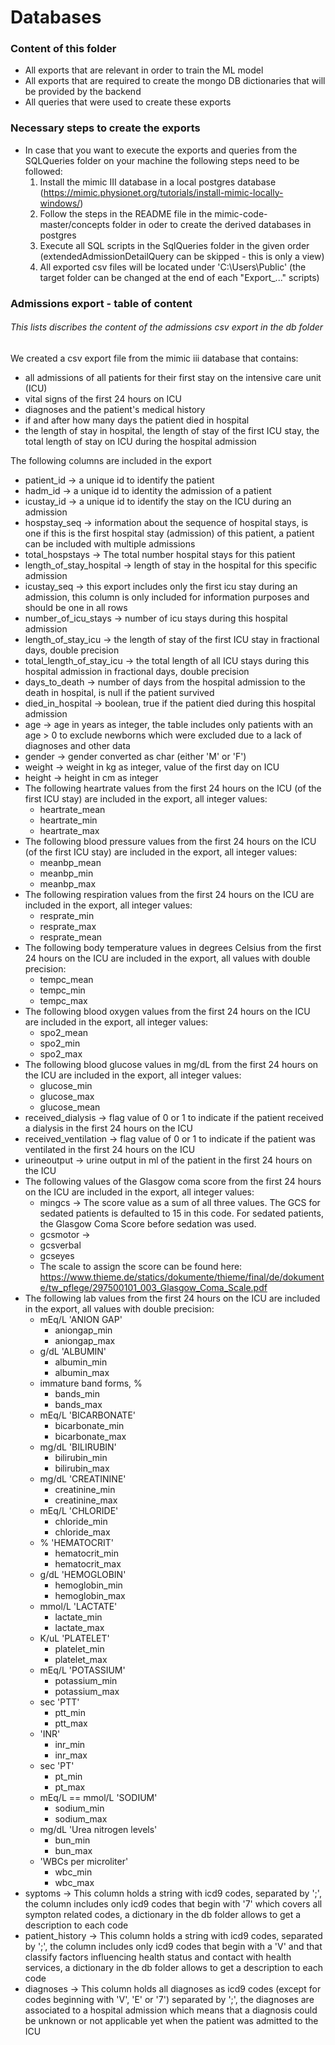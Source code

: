 # Databases

### Content of this folder
- All exports that are relevant in order to train the ML model
- All exports that are required to create the mongo DB dictionaries that will be provided by the backend
- All queries that were used to create these exports

### Necessary steps to create the exports
- In case that you want to execute the exports and queries from the SQLQueries folder on your machine the following steps need to be followed:
	1. Install the mimic III database in a local postgres database (https://mimic.physionet.org/tutorials/install-mimic-locally-windows/)
	2. Follow the steps in the README file in the mimic-code-master/concepts folder in oder to create the derived databases in postgres
	3. Execute all SQL scripts in the SqlQueries folder in the given order (extendedAdmissionDetailQuery can be skipped - this is only a view)
	4. All exported csv files will be located under 'C:\Users\Public\' (the target folder can be changed at the end of each "Export_..." scripts)
 
###  Admissions export - table of content
###### This lists discribes the content of the admissions csv export in the db folder 
We created a csv export file from the mimic iii database that contains: 
- all admissions of all patients for their first stay on the intensive care unit (ICU)
- vital signs of the first 24 hours on ICU
- diagnoses and the patient's medical history
- if and after how many days the patient died in hospital
- the length of stay in hospital, the length of stay of the first ICU stay, the total length of stay on ICU during the hospital admission

The following columns are included in the export
- patient_id -> a unique id to identify the patient
- hadm_id -> a unique id to identity the admission of a patient
- icustay_id -> a unique id to identify the stay on the ICU during an admission
- hospstay_seq -> information about the sequence of hospital stays, is one if this is the first hospital stay (admission) of this patient, a patient can be included with multiple admissions
- total_hospstays -> The total number hospital stays for this patient
- length_of_stay_hospital -> length of stay in the hospital for this specific admission
- icustay_seq -> this export includes only the first icu stay during an admission, this column is only included for information purposes and should be one in all rows
- number_of_icu_stays -> number of icu stays during this hospital admission
- length_of_stay_icu -> the length of stay of the first ICU stay in fractional days, double precision
- total_length_of_stay_icu -> the total length of all ICU stays during this hospital admission in fractional days, double precision
- days_to_death -> number of days from the hospital admission to the death in hospital, is null if the patient survived 
- died_in_hospital -> boolean, true if the patient died during this hospital admission
- age -> age in years as integer, the table includes only patients with an age > 0 to exclude newborns which were excluded due to a lack of diagnoses and other data
- gender -> gender converted as char (either 'M' or 'F')
- weight -> weight in kg as integer, value of the first day on ICU
- height -> height in cm as integer
- The following heartrate values from the first 24 hours on the ICU (of the first ICU stay) are included in the export, all integer values:
	- heartrate_mean
	- heartrate_min
	- heartrate_max
- The following blood pressure values from the first 24 hours on the ICU (of the first ICU stay) are included in the export, all integer values:
	- meanbp_mean
	- meanbp_min
	- meanbp_max
- The following respiration values from the first 24 hours on the ICU are included in the export, all integer values:	
	- resprate_min
	- resprate_max
	- resprate_mean
- The following body temperature values in degrees Celsius from the first 24 hours on the ICU are included in the export, all values with double precision:
	- tempc_mean
	- tempc_min
	- tempc_max
- The following blood oxygen values from the first 24 hours on the ICU are included in the export, all integer values:	
	- spo2_mean
	- spo2_min
	- spo2_max		
- The following blood glucose values in mg/dL from the first 24 hours on the ICU are included in the export, all integer values:	
	- glucose_min
	- glucose_max
	- glucose_mean
- received_dialysis -> flag value of 0 or 1 to indicate if the patient received a dialysis in the first 24 hours on the ICU
- received_ventilation -> flag value of 0 or 1 to indicate if the patient was ventilated in the first 24 hours on the ICU	
- urineoutput -> urine output in ml of the patient in the first 24 hours on the ICU
- The following values of the Glasgow coma score from the first 24 hours on the ICU are included in the export, all integer values:
	- mingcs -> The score value as a sum of all three values. The GCS for sedated patients is defaulted to 15 in this code. For sedated patients, the Glasgow Coma Score before sedation was used.
	- gcsmotor -> 
	- gcsverbal
	- gcseyes
	- The scale to assign the score can be found here: https://www.thieme.de/statics/dokumente/thieme/final/de/dokumente/tw_pflege/297500101_003_Glasgow_Coma_Scale.pdf
- The following lab values from the first 24 hours on the ICU are included in the export, all values with double precision:	
	- mEq/L 'ANION GAP'
		- aniongap_min		
		- aniongap_max      
	- g/dL 'ALBUMIN'
		- albumin_min      
		- albumin_max	    
	- immature band forms, %
		- bands_min         
		- bands_max         
	- mEq/L 'BICARBONATE'
		- bicarbonate_min   
		- bicarbonate_max   
	- mg/dL 'BILIRUBIN'
		- bilirubin_min     
		- bilirubin_max     
	- mg/dL 'CREATININE'
		- creatinine_min    
		- creatinine_max    
	- mEq/L 'CHLORIDE'
		- chloride_min      
		- chloride_max      
	- % 'HEMATOCRIT'
		- hematocrit_min    
		- hematocrit_max    
	- g/dL 'HEMOGLOBIN'	
		- hemoglobin_min    
		- hemoglobin_max    
	- mmol/L 'LACTATE'	
		- lactate_min       
		- lactate_max       
	- K/uL 'PLATELET'	
		- platelet_min      
		- platelet_max      
	- mEq/L 'POTASSIUM'
		- potassium_min     
		- potassium_max     
	- sec 'PTT'
		- ptt_min           
		- ptt_max 
	- 'INR'
		- inr_min           
		- inr_max
	- sec 'PT'
		- pt_min
		- pt_max
	- mEq/L == mmol/L 'SODIUM'
		- sodium_min
		- sodium_max
	- mg/dL 'Urea nitrogen levels'	
		- bun_min
		- bun_max
	- 'WBCs per microliter'	
		- wbc_min
		- wbc_max
- syptoms -> This column holds a string with icd9 codes, separated by ';', the column includes only icd9 codes that begin with '7' which covers all sympton related codes, a dictionary in the db folder allows to get a description to each code
- patient_history -> This column holds a string with icd9 codes, separated by ';', the column includes only icd9 codes that begin with a 'V' and that classify factors influencing health status and contact with health services, a dictionary in the db folder allows to get a description to each code
- diagnoses -> This column holds all diagnoses as icd9 codes (except for codes beginning with 'V', 'E' or '7') separated by ';', the diagnoses are associated to a hospital admission which means that a diagnosis could be unknown or not applicable yet when the patient was admitted to the ICU

